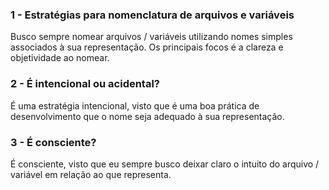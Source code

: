 ### 1 - Estratégias para nomenclatura de arquivos e variáveis

Busco sempre nomear arquivos / variáveis utilizando nomes simples associados à sua representação. Os principais focos é a clareza e objetividade ao nomear.

### 2 - É intencional ou acidental?

É uma estratégia intencional, visto que é uma boa prática de desenvolvimento que o nome seja adequado à sua representação.

### 3 - É consciente?

É consciente, visto que eu sempre busco deixar claro o intuito do arquivo / variável em relação ao que representa.